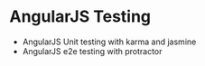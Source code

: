 # AngularJS Testing

 - AngularJS Unit testing with karma and jasmine
 - AngularJS e2e testing with protractor

